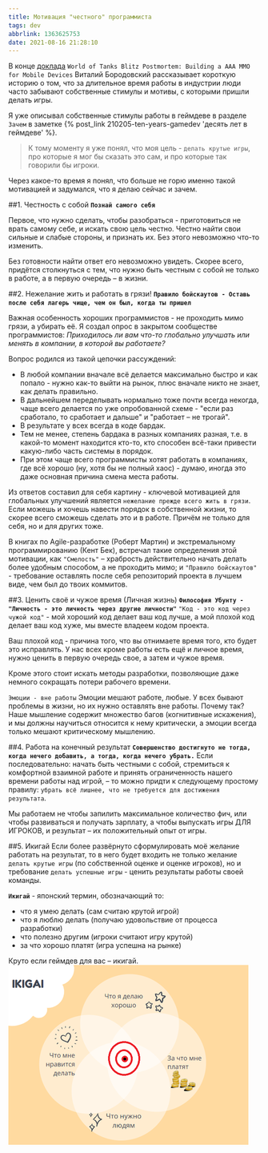 ```yaml
---
title: Мотивация "честного" программиста
tags: dev
abbrlink: 1363625753
date: 2021-08-16 21:28:10
---
```


В конце [доклада](https://gdcvault.com/play/1022375/World-of-Tanks-Blitz-Postmortem) `World of Tanks Blitz Postmortem: Building a AAA MMO for Mobile Devices` Виталий Бородовский рассказывает короткую историю о том, что за длительное время работы в индустрии люди часто забывают собственные стимулы и мотивы, с которыми пришли делать игры.

Я уже описывал собственные стимулы работы в геймдеве в разделе `Зачем` в заметке {% post_link 210205-ten-years-gamedev 'десять лет в геймдеве' %}.

>К тому моменту я уже понял, что моя цель - `делать крутые игры`, про которые я мог бы сказать это сам, и про которые так говорили бы игроки.

Через какое-то время я понял, что больше не горю именно такой мотивацией и задумался, что я делаю сейчас и зачем.
<!-- more -->

##1. Честность с собой
**`Познай самого себя`**

Первое, что нужно сделать, чтобы разобраться - приготовиться не врать самому себе, и искать свою цель честно. Честно найти свои сильные и слабые стороны, и признать их. Без этого невозможно что-то изменить.

Без готовности найти ответ его невозможно увидеть. Скорее всего, придётся столкнуться с тем, что нужно быть честным с собой не только в работе, а в первую очередь – в жизни.

##2. Нежелание жить и работать в грязи!
**`Правило бойскаутов - Оставь после себя лагерь чище, чем он был, когда ты пришел`**

Важная особенность хороших программистов - не проходить мимо грязи, а убирать её. Я создал опрос в закрытом сообществе программистов: *Приходилось ли вам что-то глобально улучшать или менять в компании, в которой вы работаете?*

Вопрос родился из такой цепочки рассуждений:
- В любой компании вначале всё делается максимально быстро и как попало - нужно как-то выйти на рынок, плюс вначале никто не знает, как делать правильно.
- В дальнейшем переделывать нормально тоже почти всегда некогда, чаще всего делается по уже опробованной схеме - "если раз сработало, то сработает и дальше" и "работает – не трогай".
- В результате у всех всегда в коде бардак.
- Тем не менее, степень бардака в разных компаниях разная, т.е. в какой-то момент находится кто-то, кто способен всё-таки привести какую-либо часть системы в порядок.
- При этом чаще всего программисты хотят работать в компаниях, где всё хорошо (ну, хотя бы не полный хаос) - думаю, иногда это даже основная причина смена места работы.

Из ответов составил для себя картину - ключевой мотивацией для глобальных улучшений является `нежелание прежде всего жить в грязи`. Если можешь и хочешь навести порядок в собственной жизни, то скорее всего сможешь сделать это и в работе. Причём не только для себя, но и для других тоже.

В книгах по Agile-разработке (Роберт Мартин) и экстремальному программированию (Кент Бек), встречал такие определения этой мотивации, как `"Смелость"` – храбрость действительно начать делать более удобным способом, а не проходить мимо; и `"Правило бойскаутов"` - требование оставлять после себя репозиторий проекта в лучшем виде, чем был до твоих коммитов.

##3. Ценить своё и чужое время (Личная жизнь)
**`Философия Убунту - "Личность - это личность через другие личности"`**
`"Код - это код через чужой код"` - мой хороший код делает ваш код лучше, а мой плохой код делает ваш код хуже, мы вместе владеем кодом проекта.

Ваш плохой код - причина того, что вы отнимаете время того, кто будет это исправлять. У нас всех кроме работы есть ещё и личное время, нужно ценить в первую очередь свое, а затем и чужое время.

Кроме этого стоит искать методы разработки, позволяющие даже немного сокращать потери рабочего времени.

`Эмоции - вне работы`
Эмоции мешают работе, любые. У всех бывают проблемы в жизни, но их нужно оставлять вне работы. Почему так? Наше мышление содержит множество багов (когнитивные искажения), и мы должны научиться относится к нему критически, а эмоции всегда только мешают критическому мышлению.

##4. Работа на конечный результат
**`Совершенство достигнуто не тогда, когда нечего добавить, а тогда, когда нечего убрать.`**
Если последовательно: начать быть честными с собой, стремиться к комфортной взаимной работе и принять ограниченность нашего времени работы над игрой, – то можно придти к следующему простому правилу: `убрать всё лишнее, что не требуется для достижения результата`.

Мы работаем не чтобы запилить максимальное количество фич, или чтобы развиваться и получать зарплату, а чтобы выпускать игры ДЛЯ ИГРОКОВ, и результат – их положительный опыт от игры.


##5. Икигай
Если более развёрнуто сформулировать моё желание работать на результат, то в него будет входить не только желание `делать крутые игры` (по собственной оценке и оценке игроков), но и требование `делать успешные игры` - ценить результаты работы своей команды.

**`Икигай`** - японский термин, обозначающий то:
- что я умею делать (сам считаю крутой игрой)
- что я люблю делать (получаю удовольствие от процесса разработки)
- что полезно другим (игроки считают игру крутой)
- за что хорошо платят (игра успешна на рынке)

Круто если геймдев для вас – икигай.
![ikigai](210816-honest-programmer-manifest/ikigai_small.png)
